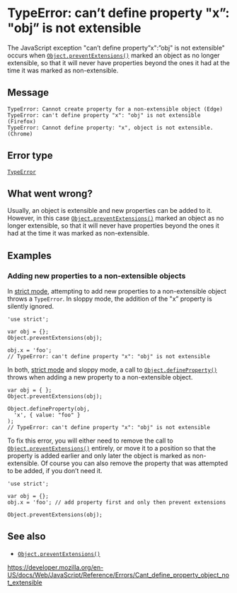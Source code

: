 TypeError: can’t define property "x”: "obj” is not extensible
=============================================================

The JavaScript exception "can’t define property”x":”obj" is not extensible" occurs when [`Object.preventExtensions()`](../global_objects/object/preventextensions) marked an object as no longer extensible, so that it will never have properties beyond the ones it had at the time it was marked as non-extensible.

Message
-------

    TypeError: Cannot create property for a non-extensible object (Edge)
    TypeError: can't define property "x": "obj" is not extensible (Firefox)
    TypeError: Cannot define property: "x", object is not extensible. (Chrome)

Error type
----------

[`TypeError`](../global_objects/typeerror)

What went wrong?
----------------

Usually, an object is extensible and new properties can be added to it. However, in this case [`Object.preventExtensions()`](../global_objects/object/preventextensions) marked an object as no longer extensible, so that it will never have properties beyond the ones it had at the time it was marked as non-extensible.

Examples
--------

### Adding new properties to a non-extensible objects

In [strict mode](../strict_mode), attempting to add new properties to a non-extensible object throws a `TypeError`. In sloppy mode, the addition of the "x” property is silently ignored.

    'use strict';

    var obj = {};
    Object.preventExtensions(obj);

    obj.x = 'foo';
    // TypeError: can't define property "x": "obj" is not extensible

In both, [strict mode](../strict_mode) and sloppy mode, a call to [`Object.defineProperty()`](../global_objects/object/defineproperty) throws when adding a new property to a non-extensible object.

    var obj = { };
    Object.preventExtensions(obj);

    Object.defineProperty(obj,
      'x', { value: "foo" }
    );
    // TypeError: can't define property "x": "obj" is not extensible

To fix this error, you will either need to remove the call to [`Object.preventExtensions()`](../global_objects/object/preventextensions) entirely, or move it to a position so that the property is added earlier and only later the object is marked as non-extensible. Of course you can also remove the property that was attempted to be added, if you don’t need it.

    'use strict';

    var obj = {};
    obj.x = 'foo'; // add property first and only then prevent extensions

    Object.preventExtensions(obj);

See also
--------

-   [`Object.preventExtensions()`](../global_objects/object/preventextensions)

<a href="https://developer.mozilla.org/en-US/docs/Web/JavaScript/Reference/Errors/Cant_define_property_object_not_extensible" class="_attribution-link">https://developer.mozilla.org/en-US/docs/Web/JavaScript/Reference/Errors/Cant_define_property_object_not_extensible</a>
